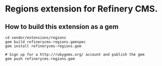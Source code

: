 # Regions extension for Refinery CMS.

## How to build this extension as a gem

    cd vendor/extensions/regions
    gem build refinerycms-regions.gemspec
    gem install refinerycms-regions.gem

    # Sign up for a http://rubygems.org/ account and publish the gem
    gem push refinerycms-regions.gem